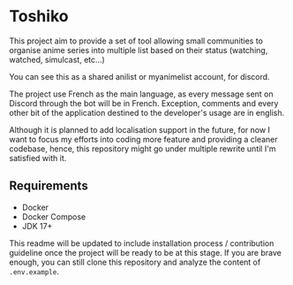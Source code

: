 # Toshiko

This project aim to provide a set of tool allowing small communities to organise anime series into multiple list based
on their status (watching, watched, simulcast, etc...)

You can see this as a shared anilist or myanimelist account, for discord.

The project use French as the main language, as every message sent on Discord through the bot will be in French.
Exception, comments and every other bit of the application destined to the developer's usage are in english.

Although it is planned to add localisation support in the future, for now I want to focus my efforts into coding more
feature and providing a cleaner codebase, hence, this repository might go under multiple rewrite until I'm satisfied
with it.

## Requirements

- Docker
- Docker Compose
- JDK 17+

This readme will be updated to include installation process / contribution guideline once the project will be ready to
be at this stage. If you are brave enough, you can still clone this repository and analyze the content
of `.env.example`.